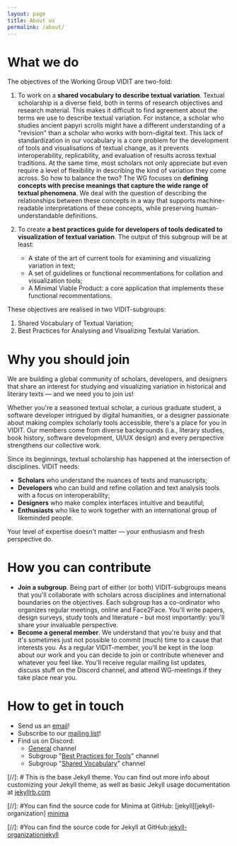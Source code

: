 ```yaml
---
layout: page
title: About us
permalink: /about/
---
```


# What we do
The objectives of the Working Group VIDIT are two-fold:

1. To work on a **shared vocabulary to describe textual variation**. Textual scholarship is a diverse field, both in terms of research objectives and research material. This makes it difficult to find agreement about the terms we use to describe textual variation. For instance, a scholar who studies ancient papyri scrolls might have a different understanding of a "revision" than a scholar who works with born-digital text. This lack of standardization in our vocabulary is a core problem for the development of tools and visualisations of textual change, as it prevents interoperability, replicability, and evaluation of results across textual traditions. At the same time, most scholars not only appreciate but even require a level of flexibility in describing the kind of variation they come across. So how to balance the two? The WG focuses on **defining concepts with precise meanings that capture the wide range of textual phenomena**. We deal with the question of  describing the relationships between these concepts in a way that supports machine-readable interpretations of these concepts, while preserving human-understandable definitions. 

2. To create **a best practices guide for developers of tools dedicated to visualization of textual variation**.  The output of this subgroup will be at least: 

	- A state of the art of current tools for examining and visualizing variation in text;
	- A set of guidelines or functional recommentations for collation and visualization tools;
	- A Minimal Viable Product: a core application that implements these functional recommentations.

These objectives are realised in two VIDIT-subgroups: 

1. Shared Vocabulary of Textual Variation;
2. Best Practices for Analysing and Visualizing Textulal Variation.


# Why you should join
We are building a global community of scholars, developers, and designers that share an interest for studying and visualizing variation in historical and literary texts –– and we need you to join us! 

Whether you're a seasoned textual scholar, a curious graduate student, a software developer intrigued by digital humanities, or a designer passionate about making complex scholarly tools accessible, there's a place for you in VIDIT. Our members come from diverse backgrounds (i.a., literary studies, book history, software development, UI/UX design) and every perspective strengthens our collective work. 

Since its beginnings, textual scholarship has happened at the intersection of disciplines. VIDIT needs:

- **Scholars** who understand the nuances of texts and manuscripts;
- **Developers** who can build and refine collation and text analysis tools with a focus on interoperability; 
- **Designers** who make complex interfaces intuitive and beautiful;
- **Enthusiasts** who like to work together with an international group of likeminded people.

Your level of expertise doesn't matter — your enthusiasm and fresh perspective do.

# How you can contribute

- **Join a subgroup**. Being part of either (or both) VIDIT-subgroups means that you'll collaborate with scholars across disciplines and international boundaries on the objectives. Each subgroup has a co-ordinator who organizes regular meetings, online and Face2Face. You'll write papers, design surveys, study tools and literature – but most importantly: you'll share your invaluable perspective.
- **Become a general member**. We understand that you're busy and that it's sometimes just not possible to commit (much) time to a cause that interests you. As a regular VIDIT-member, you'll be kept in the loop about our work and you can decide to join or contribute whenever and whatever you feel like. You'll receive regular mailing list updates, discuss stuff on the Discord channel, and attend WG-meetings if they take place near you.


# How to get in touch
- Send us an [email](mailto:wg-vidit@pm.me)!
- Subscribe to our [mailing list](https://framagroupes.org/sympa/info/vidit)!
- Find us on Discord:
	- [General](https://discord.gg/7mdVm6MW) channel
	- Subgroup "[Best Practices for Tools](https://discord.gg/gXYjkCSe)" channel
	- Subgroup "[Shared Vocabulary](https://discord.gg/nUPSD3tB)" channel

[//]: # This is the base Jekyll theme. You can find out more info about customizing your Jekyll theme, as well as basic Jekyll usage documentation at [jekyllrb.com](https://jekyllrb.com/)

[//]: #You can find the source code for Minima at GitHub: [jekyll][jekyll-organization] [minima](https://github.com/jekyll/minima)

[//]: #You can find the source code for Jekyll at GitHub:[jekyll-organization](https://github.com/jekyll)[jekyll](https://github.com/jekyll/jekyll)

